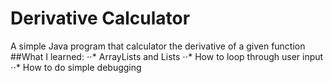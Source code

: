 # Derivative Calculator
A simple Java program that calculator the derivative of a given function
##What I learned:
⋅⋅* ArrayLists and Lists
⋅⋅* How to loop through user input
⋅⋅* How to do simple debugging
